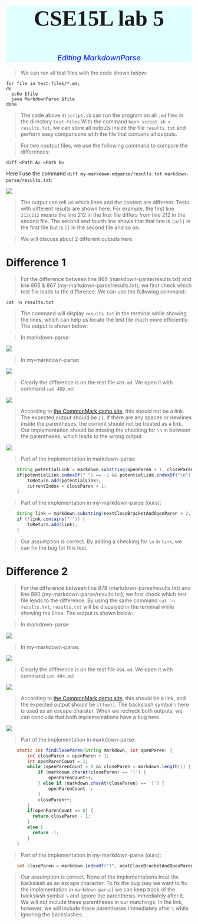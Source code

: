 <div style="text-align:center;background-color:#e0ffff;">
    <p style="font-family:Times New Roman;font-size:60px" > <b>CSE15L lab 5</b></p>
    <p style="color:blue;font-style:italic;font-size:20px"> Editing MarkdownParse</p> 
</div>

> We can run all test files with the code shown below:

```
for file in test-files/*.md;
do
  echo $file
  java MarkdownParse $file
done
```

> The code above in `script.sh` can run the program on all `.md` files in the directory `test-files`.With the command `bash script.sh > results.txt`, we can store all outputs inside the file `results.txt` and perform easy comparisons with the file that contains all outputs.

> For two coutput files, we use the following command to compare the differences:

```
diff <Path A> <Path B> 
```

Here I use the command `diff my-markdown-mdparse/results.txt markdown-parse/results.txt`:

<img src="diff.png">

> The output can tell us which lines and the content are different. Tests with different results are shown here. For example, the first line `212c212` means the line 212 in the first file differs from line 212 in the second file. The second and fourth line shows that that line is `[url]` in the first file but is `[]` in the second file and so on. 

> We will discuss about 2 different outputs here.

# Difference 1

> For the difference between line 866 (markdown-parse/results.txt) and line 866 & 867 (my-markdown-parse/results.txt), we first check which test file leads to the difference. We can use the following command:

```
cat -n results.txt
```

> The command will display `results.txt` in the terminal while showing the lines, which can help us locate the test file much more efficiently. The output is shown below:

> In markdown-parse:

<img src="markdown-parse-866.png">

> In my-markdown-parse:

<img src="my-markdown-parse-866,867.png">

> Clearly the difference is on the test file `489.md`. We open it with command `cat 489.md`:

<img src="489.png">

> According to [the CommonMark demo site](https://spec.commonmark.org/dingus/), this should not be a link. The expected output should be `[]`. If there are any spaces or newlines inside the parentheses, the content should not be treated as a link. Our implementation should be missing the checking for `\n` in between the parentheses, which leads to the wrong output.

<img src="recheck-866,867.png">

> Part of the implementation in markdown-parse:

```java
    String potentialLink = markdown.substring(openParen + 1, closeParen).trim();
    if(potentialLink.indexOf(" ") == -1 && potentialLink.indexOf("\n") == -1) {
        toReturn.add(potentialLink);
        currentIndex = closeParen + 1;
    }
```
> Part of the implementation in my-markdown-parse (ours):

```java
    String link = markdown.substring(nextCloseBracketAndOpenParen + 2, closeParen).trim();
    if (!link.contains(" ")) {
        toReturn.add(link);
    }
```

> Our assumption is correct. By adding a checking for `\n` in `link`, we can fix the bug for this test. 

# Difference 2

> For the difference between line 878 (markdown-parse/results.txt) and line 880 (my-markdown-parse/results.txt), we first check which test file leads to the difference. By using the same command `cat -n results.txt`, `results.txt` will be dispalyed in the terminal while showing the lines. The output is shown below:

> In markdown-parse:

<img src="markdown-parse-878.png">

> In my-markdown-parse:

<img src="my-markdown-parse-880.png">

> Clearly the difference is on the test file `494.md`. We open it with command `cat 494.md`:

<img src="494.png">

> According to [the CommonMark demo site](https://spec.commonmark.org/dingus/), this should be a link, and the expected output should be `[(foo)]`. The backslash symbol `\` here is used as an escape charater. When we recheck both outputs, we can conclude that both implementations have a bug here.

<img src="recheck-878,880.png">

> Part of the implementation in markdown-parse:

```java
    static int findCloseParen(String markdown, int openParen) {
        int closeParen = openParen + 1;
        int openParenCount = 1;
        while (openParenCount > 0 && closeParen < markdown.length()) {
            if (markdown.charAt(closeParen) == '(') {
                openParenCount++;
            } else if (markdown.charAt(closeParen) == ')') {
                openParenCount--;
            }
            closeParen++;
        }
        if(openParenCount == 0) {
          return closeParen - 1;
        }
        else {
          return -1;
        }
    }
```
> Part of the implementation in my-markdown-parse (ours):

```java
    int closeParen = markdown.indexOf(")", nextCloseBracketAndOpenParen);
```

> Our assumption is correct. None of the implementations treat the backslash as an escape character. To fix the bug (say we want to fix the implementation in `markdown-parse`) we can keep track of the backslash symbol `\` and ignore the parenthesis immediately after it. We will not include these parentheses in our matchings. In the link, however, we will include these parentheses immediately after `\` while ignoring the backslashes.